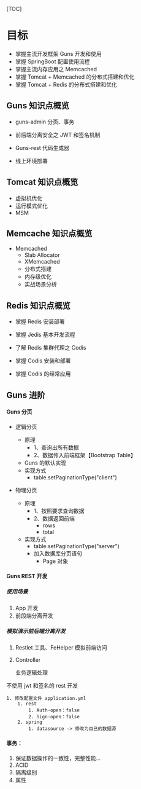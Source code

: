[TOC]



# 目标

* 掌握主流开发框架 Guns 开发和使用
* 掌握 SpringBoot 配置使用流程
* 掌握主流内存应用之 Memcached
* 掌握 Tomcat + Memcached 的分布式搭建和优化
* 掌握 Tomcat + Redis 的分布式搭建和优化

### 

## Guns 知识点概览

* guns-admin 分页、事务
* 前后端分离安全之 JWT 和签名机制

* Guns-rest 代码生成器
* 线上环境部署

## Tomcat 知识点概览

* 虚拟机优化
* 运行模式优化
* MSM

## Memcache 知识点概览

* Memcached
  * Slab Allocator
  * XMemcached
  * 分布式搭建
  * 内存级优化
  * 实战场景分析

## Redis 知识点概览

* 掌握 Redis 安装部署
* 掌握 Jedis 基本开发流程
* 了解 Redis 集群代理之 Codis

* 掌握 Codis 安装和部署
* 掌握 Codis 的经常应用

## Guns 进阶

#### Guns 分页

* 逻辑分页
  * 原理
    * 1、查询出所有数据
    * 2、数据传入前端框架【Bootstrap Table】
  * Guns 的默认实现
  * 实现方式
    * table.setPaginationType("client")

* 物理分页
  * 原理
    * 1、按照要求查询数据
    * 2、数据返回前端
      * rows
      * total
  * 实现方式
    * table.setPaginationType("server")
    * 加入数据库分页语句
      * Page 对象

#### Guns REST 开发

##### 使用场景

1. App 开发
2. 前段端分离开发

##### 模拟演示前后端分离开发

1. Restlet 工具、FeHelper 模拟前端访问

2. Controller 

   业务逻辑处理

不使用 jwt 和签名的 rest 开发

 	1. 修改配置文件 application.yml
      	1. rest
           	1. Auth-open：false
           	2. Sign-open：false
     	2. spring
         	1. datasource -> 修改为自己的数据源





#### 事务：

1. 保证数据操作的一致性，完整性能...
2. ACID
3. 隔离级别
4. 属性
